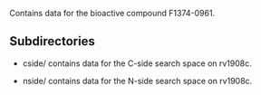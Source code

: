 Contains data for the bioactive compound F1374-0961.

## Subdirectories

- cside/ contains data for the C-side search space on rv1908c.

- nside/ contains data for the N-side search space on rv1908c.

